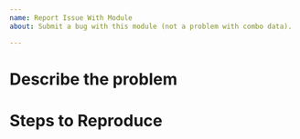 ```yaml
---
name: Report Issue With Module
about: Submit a bug with this module (not a problem with combo data).

---
```


# Describe the problem

# Steps to Reproduce
